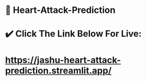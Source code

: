 # 💖 Heart-Attack-Prediction
# ✔️ Click The Link Below For Live: 
# https://jashu-heart-attack-prediction.streamlit.app/
